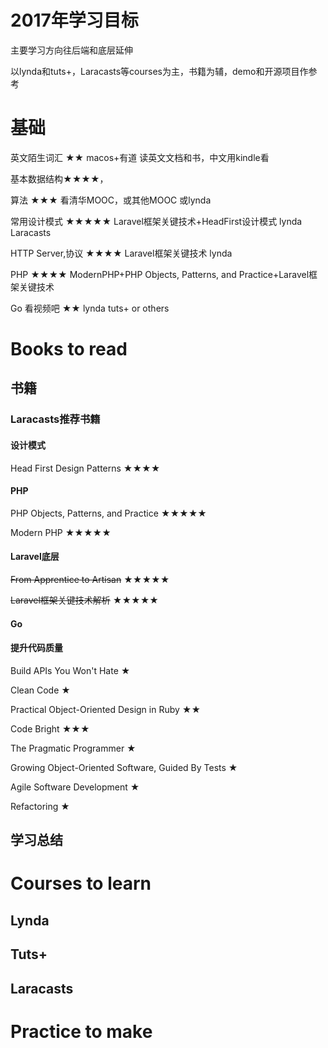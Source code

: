 # 2017年学习目标


主要学习方向往后端和底层延伸

以lynda和tuts+，Laracasts等courses为主，书籍为辅，demo和开源项目作参考

# 基础
英文陌生词汇 ★★  macos+有道 读英文文档和书，中文用kindle看

基本数据结构★★★★，

算法 ★★★  看清华MOOC，或其他MOOC 或lynda

常用设计模式 ★★★★★  Laravel框架关键技术+HeadFirst设计模式 lynda  Laracasts

HTTP Server,协议 ★★★★  Laravel框架关键技术 lynda

PHP ★★★★   ModernPHP+PHP Objects, Patterns, and Practice+Laravel框架关键技术

Go 看视频吧 ★★ lynda tuts+ or others

# Books to read
## 书籍
### Laracasts推荐书籍

#### 设计模式

Head First Design Patterns ★★★★

#### PHP
PHP Objects, Patterns, and Practice  ★★★★★

Modern PHP ★★★★★
#### Laravel底层

~~From Apprentice to Artisan~~ ★★★★★

~~Laravel框架关键技术解析~~ ★★★★★

#### Go

#### 提升代码质量

Build APIs You Won't Hate  ★

Clean Code ★

Practical Object-Oriented Design in Ruby  ★★

Code Bright ★★★

The Pragmatic Programmer ★

Growing Object-Oriented Software, Guided By Tests ★

Agile Software Development ★

Refactoring ★


## 学习总结


# Courses to learn
## Lynda

## Tuts+

## Laracasts


# Practice to make

